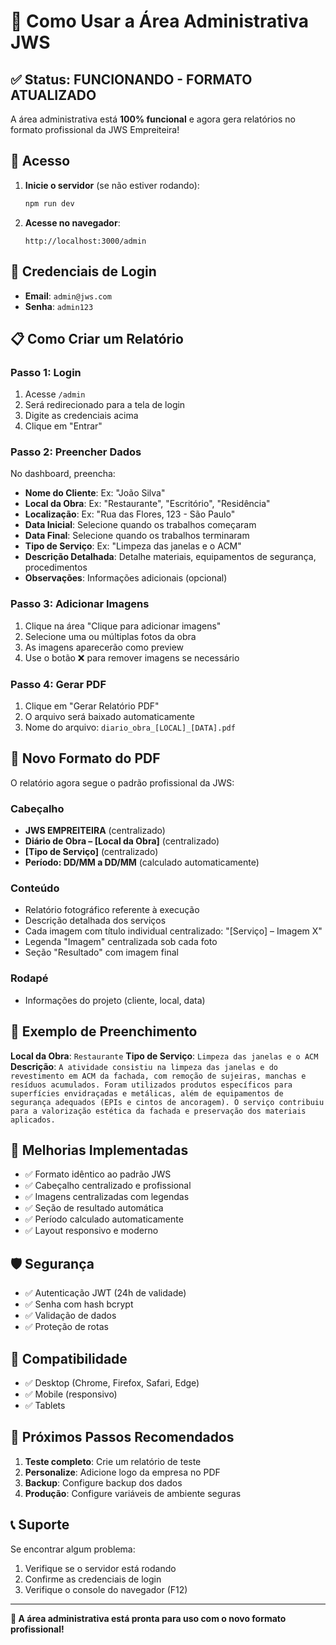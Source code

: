 # 🚀 Como Usar a Área Administrativa JWS

## ✅ Status: FUNCIONANDO - FORMATO ATUALIZADO

A área administrativa está **100% funcional** e agora gera relatórios no formato profissional da JWS Empreiteira!

## 🔗 Acesso

1. **Inicie o servidor** (se não estiver rodando):
   ```bash
   npm run dev
   ```

2. **Acesse no navegador**:
   ```
   http://localhost:3000/admin
   ```

## 🔐 Credenciais de Login

- **Email**: `admin@jws.com`
- **Senha**: `admin123`

## 📋 Como Criar um Relatório

### Passo 1: Login
1. Acesse `/admin`
2. Será redirecionado para a tela de login
3. Digite as credenciais acima
4. Clique em "Entrar"

### Passo 2: Preencher Dados
No dashboard, preencha:
- **Nome do Cliente**: Ex: "João Silva"
- **Local da Obra**: Ex: "Restaurante", "Escritório", "Residência"
- **Localização**: Ex: "Rua das Flores, 123 - São Paulo"
- **Data Inicial**: Selecione quando os trabalhos começaram
- **Data Final**: Selecione quando os trabalhos terminaram
- **Tipo de Serviço**: Ex: "Limpeza das janelas e o ACM"
- **Descrição Detalhada**: Detalhe materiais, equipamentos de segurança, procedimentos
- **Observações**: Informações adicionais (opcional)

### Passo 3: Adicionar Imagens
1. Clique na área "Clique para adicionar imagens"
2. Selecione uma ou múltiplas fotos da obra
3. As imagens aparecerão como preview
4. Use o botão ❌ para remover imagens se necessário

### Passo 4: Gerar PDF
1. Clique em "Gerar Relatório PDF"
2. O arquivo será baixado automaticamente
3. Nome do arquivo: `diario_obra_[LOCAL]_[DATA].pdf`

## 📄 Novo Formato do PDF

O relatório agora segue o padrão profissional da JWS:

### Cabeçalho
- **JWS EMPREITEIRA** (centralizado)
- **Diário de Obra – [Local da Obra]** (centralizado)
- **[Tipo de Serviço]** (centralizado)
- **Período: DD/MM a DD/MM** (calculado automaticamente)

### Conteúdo
- Relatório fotográfico referente à execução
- Descrição detalhada dos serviços
- Cada imagem com título individual centralizado: "[Serviço] – Imagem X"
- Legenda "Imagem" centralizada sob cada foto
- Seção "Resultado" com imagem final

### Rodapé
- Informações do projeto (cliente, local, data)

## 🎯 Exemplo de Preenchimento

**Local da Obra**: `Restaurante`
**Tipo de Serviço**: `Limpeza das janelas e o ACM`
**Descrição**: `A atividade consistiu na limpeza das janelas e do revestimento em ACM da fachada, com remoção de sujeiras, manchas e resíduos acumulados. Foram utilizados produtos específicos para superfícies envidraçadas e metálicas, além de equipamentos de segurança adequados (EPIs e cintos de ancoragem). O serviço contribuiu para a valorização estética da fachada e preservação dos materiais aplicados.`

## 🔧 Melhorias Implementadas

- ✅ Formato idêntico ao padrão JWS
- ✅ Cabeçalho centralizado e profissional
- ✅ Imagens centralizadas com legendas
- ✅ Seção de resultado automática
- ✅ Período calculado automaticamente
- ✅ Layout responsivo e moderno

## 🛡️ Segurança

- ✅ Autenticação JWT (24h de validade)
- ✅ Senha com hash bcrypt
- ✅ Validação de dados
- ✅ Proteção de rotas

## 📱 Compatibilidade

- ✅ Desktop (Chrome, Firefox, Safari, Edge)
- ✅ Mobile (responsivo)
- ✅ Tablets

## 🎯 Próximos Passos Recomendados

1. **Teste completo**: Crie um relatório de teste
2. **Personalize**: Adicione logo da empresa no PDF
3. **Backup**: Configure backup dos dados
4. **Produção**: Configure variáveis de ambiente seguras

## 📞 Suporte

Se encontrar algum problema:
1. Verifique se o servidor está rodando
2. Confirme as credenciais de login
3. Verifique o console do navegador (F12)

---

**🎉 A área administrativa está pronta para uso com o novo formato profissional!** 